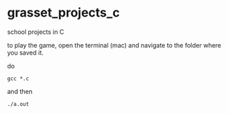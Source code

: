# grasset_projects_c
school projects in C

to play the game, open the terminal (mac) and navigate to the folder where you saved it.

do 
    
    gcc *.c
    
and then

    ./a.out
